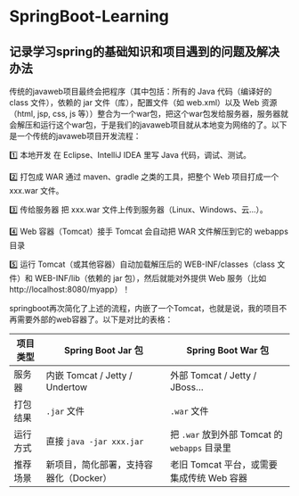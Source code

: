 # SpringBoot-Learning

## 记录学习spring的基础知识和项目遇到的问题及解决办法

传统的javaweb项目最终会把程序（其中包括：所有的 Java 代码（编译好的 class 文件），依赖的 jar 文件（库），配置文件（如 web.xml）以及 Web 资源（html, jsp, css, js 等））整合为一个war包，把这个war包发给服务器，服务器就会解压和运行这个war包，于是我们的javaweb项目就从本地变为网络的了。以下是一个传统的javaweb项目开发流程：

1️⃣ 本地开发
在 Eclipse、IntelliJ IDEA 里写 Java 代码，调试、测试。

2️⃣ 打包成 WAR
通过 maven、gradle 之类的工具，把整个 Web 项目打成一个 xxx.war 文件。

3️⃣ 传给服务器
把 xxx.war 文件上传到服务器（Linux、Windows、云…）。

4️⃣ Web 容器（Tomcat）接手
Tomcat 会自动把 WAR 文件解压到它的 webapps 目录

5️⃣ 运行
Tomcat（或其他容器）自动加载解压后的 WEB-INF/classes（class 文件）和 WEB-INF/lib（依赖的 jar 包），然后就能对外提供 Web 服务（比如 http://localhost:8080/myapp）！


springboot再次简化了上述的流程，内嵌了一个Tomcat，也就是说，我的项目不再需要外部的web容器了。以下是对比的表格： 

| 项目类型 | Spring Boot Jar 包            | Spring Boot War 包                    |
| ---- | ---------------------------- | ------------------------------------ |
| 服务器  | 内嵌 Tomcat / Jetty / Undertow | 外部 Tomcat / Jetty / JBoss…           |
| 打包结果 | `.jar` 文件                    | `.war` 文件                            |
| 运行方式 | 直接 `java -jar xxx.jar`       | 把 `.war` 放到外部 Tomcat 的 `webapps` 目录里 |
| 推荐场景 | 新项目，简化部署，支持容器化（Docker）       | 老旧 Tomcat 平台，或需要集成传统 Web 容器          |
